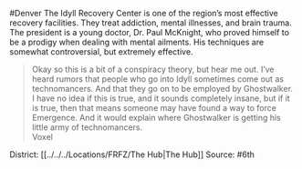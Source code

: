 #Denver 
The Idyll Recovery Center is one of the region’s most effective recovery facilities. They treat addiction, mental illnesses, and brain trauma. The president is a young doctor, Dr. Paul McKnight, who proved himself to be a prodigy when dealing with mental ailments. His techniques are somewhat controversial, but extremely effective.  

> Okay so this is a bit of a conspiracy theory, but hear me out. I’ve heard rumors that people who go into Idyll sometimes come out as technomancers. And that they go on to be employed by Ghostwalker. I have no idea if this is true, and it sounds completely insane, but if it is true, then that means someone may have found a way to force Emergence. And it would explain where Ghostwalker is getting his little army of technomancers.  
> Voxel

District: [[../../../Locations/FRFZ/The Hub|The Hub]]
Source: #6th